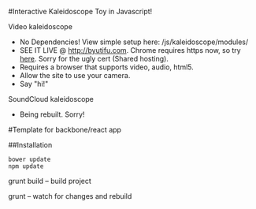 #Interactive Kaleidoscope Toy in Javascript!

Video kaleidoscope
- No Dependencies! View simple setup here: /js/kaleidoscope/modules/
- SEE IT LIVE @ <a href="http://byutifu.com">http://byutifu.com</a>. Chrome requires https now, so try <a href="https://byutifu.com.s160341.gridserver.com/">here</a>. Sorry for the ugly cert (Shared hosting). 
- Requires a browser that supports video, audio, html5.
- Allow the site to use your camera.
- Say "hi!"


SoundCloud kaleidoscope
- Being rebuilt. Sorry!

#Template for backbone/react app

##Installation
```shell
bower update 
npm update
```

grunt build – build project

grunt – watch for changes and rebuild
